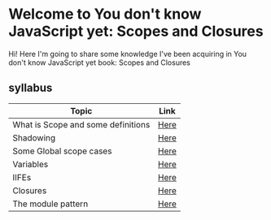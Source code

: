 # Welcome to You don't know JavaScript yet: Scopes and Closures

Hi! Here I'm going to share some knowledge I've been acquiring in You don't know JavaScript yet book: Scopes and Closures

## syllabus

| Topic                              | Link                   |
| ---------------------------------- | ---------------------- |
| What is Scope and some definitions | [Here](/YDKJYbook2.md) |
| Shadowing                          | [Here](/YDKJYbook2.md) |
| Some Global scope cases            | [Here](/YDKJYbook2.md) |
| Variables                          | [Here](/YDKJYbook2.md) |
| IIFEs                              | [Here](/YDKJYbook2.md) |
| Closures                           | [Here](/YDKJYbook2.md) |
| The module pattern                 | [Here](/YDKJYbook2.md) |

